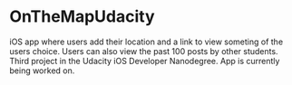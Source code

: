 # OnTheMapUdacity
 iOS app where users add their location and a link to view someting of the users choice. Users can also view the past 100 posts by other students. Third project in the Udacity iOS Developer Nanodegree. App is currently being worked on.
